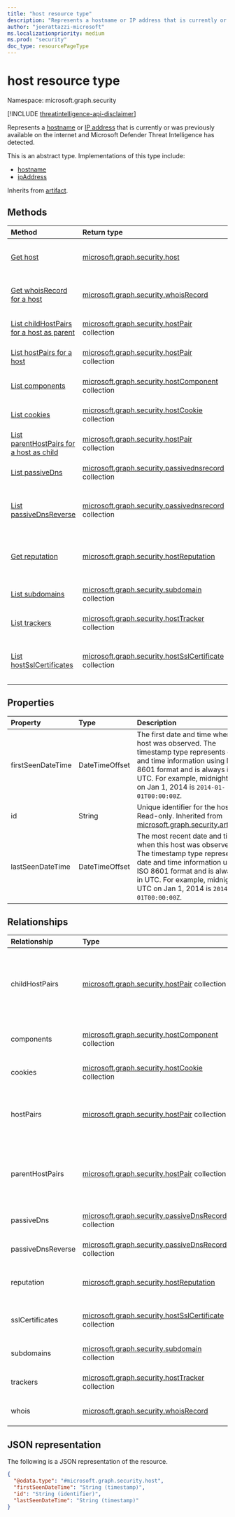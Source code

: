 ```yaml
---
title: "host resource type"
description: "Represents a hostname or IP address that is currently or was previously available on the internet and Microsoft Defender Threat Intelligence has detected."
author: "joerattazzi-microsoft"
ms.localizationpriority: medium
ms.prod: "security"
doc_type: resourcePageType
---
```


# host resource type

Namespace: microsoft.graph.security

[!INCLUDE [threatintelligence-api-disclaimer](../../includes/threatintelligence-api-disclaimer.md)]

Represents a [hostname](../resources/security-hostname.md) or [IP address](../resources/security-ipaddress.md) that is currently or was previously available on the internet and Microsoft Defender Threat Intelligence has detected.

This is an abstract type. Implementations of this type include:

- [hostname](../resources/security-hostname.md)
- [ipAddress](../resources/security-ipaddress.md)

Inherits from [artifact](../resources/security-artifact.md).

## Methods

| Method                                                                   | Return type                                                                                       | Description                                                                                                       |
| :----------------------------------------------------------------------- | :------------------------------------------------------------------------------------------------ | :---------------------------------------------------------------------------------------------------------------- |
| [Get host](../api/security-host-get.md)                                  | [microsoft.graph.security.host](../resources/security-host.md)                                    | Read the properties and relationships of a [host](../resources/security-host.md) object. |
| [Get whoisRecord for a host](../api/security-host-get-whois.md)          | [microsoft.graph.security.whoisRecord](../resources/security-whoisrecord.md)                      | Get the current [whoisRecord](../resources/security-whoisrecord.md) resource for a [host](../resources/security-host.md). |
| [List childHostPairs for a host as parent](../api/security-host-list-childhostpairs.md)       | [microsoft.graph.security.hostPair](../resources/security-hostpair.md) collection                 | Get a list of **hostPair** resources.                                                                             |
| [List hostPairs for a host](../api/security-host-list-hostpairs.md)                 | [microsoft.graph.security.hostPair](../resources/security-hostpair.md) collection                 | Get a list of **hostPair** resources.                                                                             |
| [List components](../api/security-host-list-components.md)               | [microsoft.graph.security.hostComponent](../resources/security-hostcomponent.md) collection       | Get a list of **hostComponent** resources.                                                                        |
| [List cookies](../api/security-host-list-cookies.md)                     | [microsoft.graph.security.hostCookie](../resources/security-hostcookie.md) collection             | Get a list of **hostCookie** resources.                                                                           |
| [List parentHostPairs for a host as child](../api/security-host-list-parenthostpairs.md)     | [microsoft.graph.security.hostPair](../resources/security-hostpair.md) collection                 | Get a list of **hostPairs** resources.                                                                            |
| [List passiveDns](../api/security-host-list-passivedns.md)               | [microsoft.graph.security.passivednsrecord](../resources/security-passivednsrecord.md) collection | Get a list of **passiveDnsRecord** resources.                                                                     |
| [List passiveDnsReverse](../api/security-host-list-passivednsreverse.md) | [microsoft.graph.security.passivednsrecord](../resources/security-passivednsrecord.md) collection | Get a list of **passiveDnsRecord** resources from a reverse passive DNS retrieval.                                                                      |
| [Get reputation](../api/security-host-get-reputation.md)                 | [microsoft.graph.security.hostReputation](../resources/security-hostreputation.md)                | Get the properties and relationships of a **hostReputation** object.                                              |
| [List subdomains](../api/security-host-list-subdomains.md)               | [microsoft.graph.security.subdomain](../resources/security-subdomain.md) collection               | Get a list of **subdomain** resources.                                                                            |
| [List trackers](../api/security-host-list-trackers.md)                   | [microsoft.graph.security.hostTracker](../resources/security-hosttracker.md) collection           | Get a list of **hostTracker** resources.                                                                          |
| [List hostSslCertificates](../api/security-hostsslcertificate-list-host.md)                   | [microsoft.graph.security.hostSslCertificate](../resources/security-hostsslcertificate.md) collection           | Get a list of [hostSslCertificate](../resources/security-hostsslcertificate.md) objects from the [host](../resources/security-host.md) navigation property.                                | 

## Properties

| Property          | Type           | Description                                                                                                                                                                                                                             |
| :---------------- | :------------- | :-------------------------------------------------------------------------------------------------------------------------------------------------------------------------------------------------------------------------------------- |
| firstSeenDateTime | DateTimeOffset | The first date and time when this host was observed. The timestamp type represents date and time information using ISO 8601 format and is always in UTC. For example, midnight UTC on Jan 1, 2014 is `2014-01-01T00:00:00Z`.       |
| id                | String         | Unique identifier for the host. Read-only. Inherited from [microsoft.graph.security.artifact](../resources/security-artifact.md).                                                                                                       |
| lastSeenDateTime  | DateTimeOffset | The most recent date and time when this host was observed. The timestamp type represents date and time information using ISO 8601 format and is always in UTC. For example, midnight UTC on Jan 1, 2014 is `2014-01-01T00:00:00Z`. |

## Relationships

| Relationship      | Type                                                                                              | Description                                                |
|:------------------|:------------------------------------------------------------------------------------------------------|:-----------------------------------------------------------------------------------------------------------------------------------------------|
| childHostPairs    | [microsoft.graph.security.hostPair](../resources/security-hostpair.md) collection                     | The **hostPairs** that are resources associated with a host, where that host is the *parentHost* and has an outgoing pairing to a *cihldHost*. |
| components        | [microsoft.graph.security.hostComponent](../resources/security-hostcomponent.md) collection       | The **hostComponents** that are associated with this host. |
| cookies           | [microsoft.graph.security.hostCookie](../resources/security-hostcookie.md) collection             | The **hostCookies** that are associated with this host.    |
| hostPairs         | [microsoft.graph.security.hostPair](../resources/security-hostpair.md) collection                     | The **hostPairs** that are associated with this host, where this host is *either* the *parentHost* or *childHost*.                             |
| parentHostPairs   | [microsoft.graph.security.hostPair](../resources/security-hostpair.md) collection                     | The **hostPairs** that are associated with a host, where that host is the *childHost* and has an incoming pairing with a *parentHost*.         |
| passiveDns        | [microsoft.graph.security.passiveDnsRecord](../resources/security-passivednsrecord.md) collection | Passive DNS retrieval about this host.                     |
| passiveDnsReverse | [microsoft.graph.security.passiveDnsRecord](../resources/security-passivednsrecord.md) collection | Reverse passive DNS retrieval about this host.             |
| reputation        | [microsoft.graph.security.hostReputation](../resources/security-hostreputation.md)                | Represents a calculated reputation of this host.           |
| sslCertificates   | [microsoft.graph.security.hostSslCertificate](../resources/security-hostsslcertificate.md) collection | The **hostSslCertificates** that are associated with this host.                                                                                |
| subdomains        | [microsoft.graph.security.subdomain](../resources/security-subdomain.md) collection                   | The **subdomains** that are associated with this host.                                                                                         |
| trackers          | [microsoft.graph.security.hostTracker](../resources/security-hosttracker.md) collection           | The **hostTrackers** that are associated with this host.   |
| whois             | [microsoft.graph.security.whoisRecord](../resources/security-whoisrecord.md)                          | The most recent **whoisRecord** for this host.                                                                                                 |

## JSON representation

The following is a JSON representation of the resource.

<!-- {
  "blockType": "resource",
  "keyProperty": "id",
  "@odata.type": "microsoft.graph.security.host",
  "baseType": "microsoft.graph.security.artifact",
  "openType": false
}
-->

```json
{
  "@odata.type": "#microsoft.graph.security.host",
  "firstSeenDateTime": "String (timestamp)",
  "id": "String (identifier)",
  "lastSeenDateTime": "String (timestamp)"
}
```
